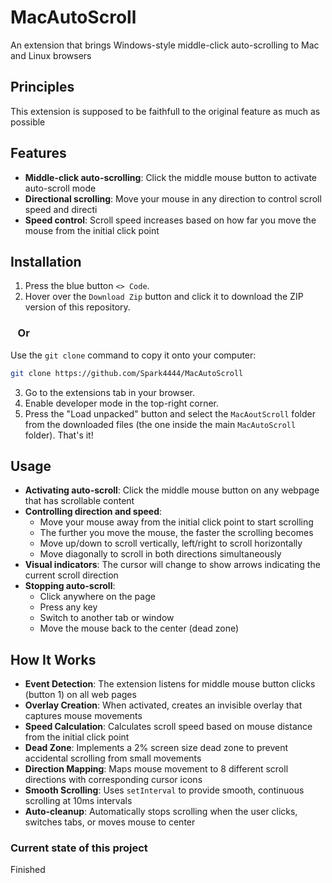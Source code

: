 # MacAutoScroll
An extension that brings Windows-style middle-click auto-scrolling to Mac and Linux browsers

## Principles 
This extension is supposed to be faithfull to the original feature as much as possible

## Features

* **Middle-click auto-scrolling**: Click the middle mouse button to activate auto-scroll mode
* **Directional scrolling**: Move your mouse in any direction to control scroll speed and directi
* **Speed control**: Scroll speed increases based on how far you move the mouse from the initial click point

## Installation

1. Press the blue button `<> Code`.
2. Hover over the `Download Zip` button and click it to download the ZIP version of this repository.

### &nbsp;&nbsp;&nbsp;Or

Use the `git clone` command to copy it onto your computer:
```bash
git clone https://github.com/Spark4444/MacAutoScroll
```
3. Go to the extensions tab in your browser.
4. Enable developer mode in the top-right corner.
5. Press the "Load unpacked" button and select the `MacAoutScroll` folder from the downloaded files (the one inside the main `MacAutoScroll` folder). That's it!

## Usage

* **Activating auto-scroll**: Click the middle mouse button on any webpage that has scrollable content
* **Controlling direction and speed**: 
  - Move your mouse away from the initial click point to start scrolling
  - The further you move the mouse, the faster the scrolling becomes
  - Move up/down to scroll vertically, left/right to scroll horizontally
  - Move diagonally to scroll in both directions simultaneously
* **Visual indicators**: The cursor will change to show arrows indicating the current scroll direction
* **Stopping auto-scroll**: 
  - Click anywhere on the page
  - Press any key
  - Switch to another tab or window
  - Move the mouse back to the center (dead zone)

## How It Works

* **Event Detection**: The extension listens for middle mouse button clicks (button 1) on all web pages
* **Overlay Creation**: When activated, creates an invisible overlay that captures mouse movements
* **Speed Calculation**: Calculates scroll speed based on mouse distance from the initial click point
* **Dead Zone**: Implements a 2% screen size dead zone to prevent accidental scrolling from small movements
* **Direction Mapping**: Maps mouse movement to 8 different scroll directions with corresponding cursor icons
* **Smooth Scrolling**: Uses `setInterval` to provide smooth, continuous scrolling at 10ms intervals
* **Auto-cleanup**: Automatically stops scrolling when the user clicks, switches tabs, or moves mouse to center

### Current state of this project
Finished